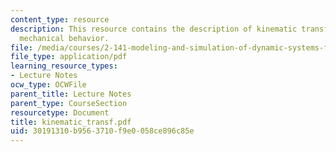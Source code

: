 ```yaml
---
content_type: resource
description: This resource contains the description of kinematic transformation of
  mechanical behavior.
file: /media/courses/2-141-modeling-and-simulation-of-dynamic-systems-fall-2006/30191310b9563710f9e0058ce896c85e_kinematic_transf.pdf
file_type: application/pdf
learning_resource_types:
- Lecture Notes
ocw_type: OCWFile
parent_title: Lecture Notes
parent_type: CourseSection
resourcetype: Document
title: kinematic_transf.pdf
uid: 30191310-b956-3710-f9e0-058ce896c85e
---
```

